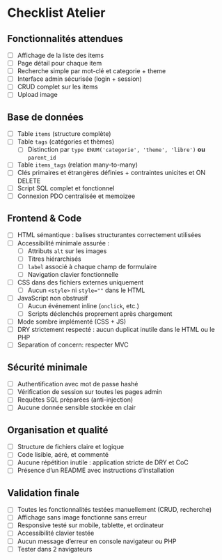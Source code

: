 # Checklist Atelier

## Fonctionnalités attendues

- [ ] Affichage de la liste des items  
- [ ] Page détail pour chaque item  
- [ ] Recherche simple par mot-clé et categorie + theme  
- [ ] Interface admin sécurisée (login + session) 
- [ ] CRUD complet sur les items
- [ ] Upload image

## Base de données

- [ ] Table `items` (structure complète)  
- [ ] Table `tags` (catégories et thèmes)
  - [ ] Distinction par `type ENUM('categorie', 'theme', 'libre')` **ou** `parent_id`
- [ ] Table `items_tags` (relation many-to-many)  
- [ ] Clés primaires et étrangères définies + contraintes unicites et ON DELETE
- [ ] Script SQL complet et fonctionnel  
- [ ] Connexion PDO centralisée et memoizee

## Frontend & Code

- [ ] HTML sémantique : balises structurantes correctement utilisées  
- [ ] Accessibilité minimale assurée :
  - [ ] Attributs `alt` sur les images  
  - [ ] Titres hiérarchisés  
  - [ ] `label` associé à chaque champ de formulaire  
  - [ ] Navigation clavier fonctionnelle  
- [ ] CSS dans des fichiers externes uniquement
  - [ ] Aucun `<style>` ni `style=""` dans le HTML  
- [ ] JavaScript non obstrusif
  - [ ] Aucun événement inline (`onclick`, etc.)  
  - [ ] Scripts déclenchés proprement après chargement  
- [ ] Mode sombre implémenté (CSS + JS) 
- [ ] DRY strictement respecté : aucun duplicat inutile dans le HTML ou le PHP
- [ ] Separation of concern: respecter MVC

## Sécurité minimale

- [ ] Authentification avec mot de passe hashé  
- [ ] Vérification de session sur toutes les pages admin  
- [ ] Requêtes SQL préparées (anti-injection)  
- [ ] Aucune donnée sensible stockée en clair

## Organisation et qualité

- [ ] Structure de fichiers claire et logique  
- [ ] Code lisible, aéré, et commenté  
- [ ] Aucune répétition inutile : application stricte de DRY et CoC
- [ ] Présence d’un README avec instructions d’installation

## Validation finale

- [ ] Toutes les fonctionnalités testées manuellement (CRUD, recherche)  
- [ ] Affichage sans image fonctionne sans erreur  
- [ ] Responsive testé sur mobile, tablette, et ordinateur  
- [ ] Accessibilité clavier testée  
- [ ] Aucun message d’erreur en console navigateur ou PHP
- [ ] Tester dans 2 navigateurs
